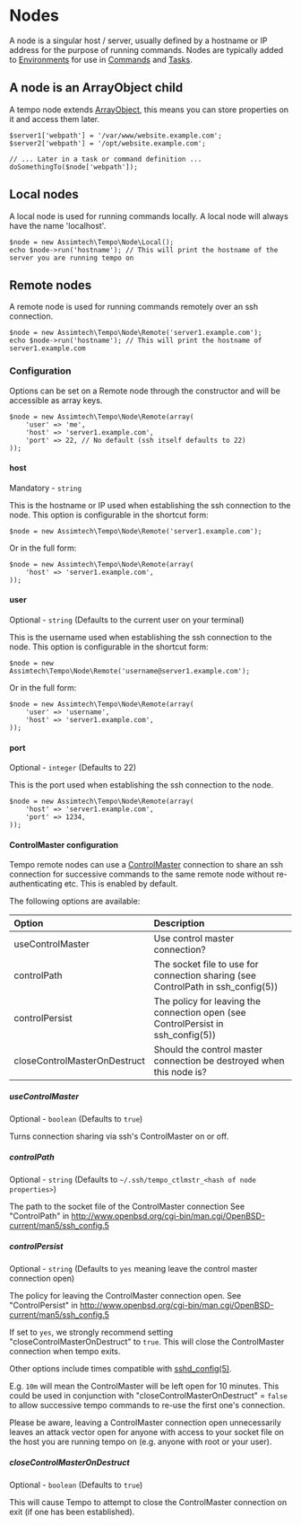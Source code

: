 # Nodes

A node is a singular host / server, usually defined by a hostname or IP address for the purpose of running commands.
Nodes are typically added to [Environments](03-Environments.md) for use in [Commands](05-Commands.md) and
[Tasks](06-Tasks.md).


## A node is an ArrayObject child

A tempo node extends [ArrayObject](http://php.net/manual/en/class.arrayobject.php), this means you can store properties
on it and access them later.

    $server1['webpath'] = '/var/www/website.example.com';
    $server2['webpath'] = '/opt/website.example.com';

    // ... Later in a task or command definition ...
    doSomethingTo($node['webpath']);


## Local nodes

A local node is used for running commands locally. A local node will always have the name 'localhost'.

    $node = new Assimtech\Tempo\Node\Local();
    echo $node->run('hostname'); // This will print the hostname of the server you are running tempo on


## Remote nodes

A remote node is used for running commands remotely over an ssh connection.

    $node = new Assimtech\Tempo\Node\Remote('server1.example.com');
    echo $node->run('hostname'); // This will print the hostname of server1.example.com


### Configuration

Options can be set on a Remote node through the constructor and will be accessible as array keys.

    $node = new Assimtech\Tempo\Node\Remote(array(
        'user' => 'me',
        'host' => 'server1.example.com',
        'port' => 22, // No default (ssh itself defaults to 22)
    ));


#### host

Mandatory - `string`

This is the hostname or IP used when establishing the ssh connection to the node. This option is configurable in the
shortcut form:

    $node = new Assimtech\Tempo\Node\Remote('server1.example.com');

Or in the full form:

    $node = new Assimtech\Tempo\Node\Remote(array(
        'host' => 'server1.example.com',
    ));


#### user

Optional - `string` (Defaults to the current user on your terminal)

This is the username used when establishing the ssh connection to the node. This option is configurable in the shortcut
form:

    $node = new Assimtech\Tempo\Node\Remote('username@server1.example.com');

Or in the full form:

    $node = new Assimtech\Tempo\Node\Remote(array(
        'user' => 'username',
        'host' => 'server1.example.com',
    ));


#### port

Optional - `integer` (Defaults to 22)

This is the port used when establishing the ssh connection to the node.

    $node = new Assimtech\Tempo\Node\Remote(array(
        'host' => 'server1.example.com',
        'port' => 1234,
    ));


#### ControlMaster configuration

Tempo remote nodes can use a [ControlMaster](http://www.openbsd.org/cgi-bin/man.cgi/OpenBSD-current/man5/ssh_config.5)
connection to share an ssh connection for successive commands to the same remote node without re-authenticating etc.
This is enabled by default.

The following options are available:

| Option                       | Description                                                                         |
| :--------------------------- | :---------------------------------------------------------------------------------- |
| useControlMaster             | Use control master connection?                                                      |
| controlPath                  | The socket file to use for connection sharing (see ControlPath in ssh_config(5))    |
| controlPersist               | The policy for leaving the connection open (see ControlPersist in ssh_config(5))    |
| closeControlMasterOnDestruct | Should the control master connection be destroyed when this node is?                |


##### useControlMaster

Optional - `boolean` (Defaults to `true`)

Turns connection sharing via ssh's ControlMaster on or off.


##### controlPath

Optional - `string` (Defaults to `~/.ssh/tempo_ctlmstr_<hash of node properties>`)

The path to the socket file of the ControlMaster connection
See "ControlPath" in <http://www.openbsd.org/cgi-bin/man.cgi/OpenBSD-current/man5/ssh_config.5>


##### controlPersist

Optional - `string` (Defaults to `yes` meaning leave the control master connection open)

The policy for leaving the ControlMaster connection open.
See "ControlPersist" in <http://www.openbsd.org/cgi-bin/man.cgi/OpenBSD-current/man5/ssh_config.5>

If set to `yes`, we strongly recommend setting "closeControlMasterOnDestruct" to `true`. This will close the
ControlMaster connection when tempo exits.

Other options include times compatible with
[sshd_config(5)](http://www.openbsd.org/cgi-bin/man.cgi/OpenBSD-current/man5/sshd_config.5).

E.g. `10m` will mean the ControlMaster will be left open for 10 minutes. This could be used in conjunction with
"closeControlMasterOnDestruct" = `false` to allow successive tempo commands to re-use the first one's connection.

Please be aware, leaving a ControlMaster connection open unnecessarily leaves an attack vector open for anyone with
access to your socket file on the host you are running tempo on (e.g. anyone with root or your user).


##### closeControlMasterOnDestruct

Optional - `boolean` (Defaults to `true`)

This will cause Tempo to attempt to close the ControlMaster connection on exit (if one has been established).
